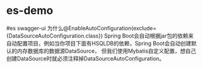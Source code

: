 # es-demo
#es swagger-ui 
为什么@EnableAutoConfiguration(exclude={DataSourceAutoConfiguration.class})
Spring Boot会自动根据jar包的依赖来自动配置项目，例如当你项目下面有HSQLDB的依赖，Spring Boot会自动创建默认的内存数据库的数据源DataSource，
但我们使用Mybatis自定义配置，想自己创建DataSource时就必须注释掉DataSourceAutoConfiguration。

